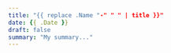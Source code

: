 ```yaml
---
title: "{{ replace .Name "-" " " | title }}"
date: {{ .Date }}
draft: false
summary: "My summary..."
---
```

